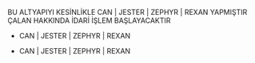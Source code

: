 BU ALTYAPIYI KESİNLİKLE CAN | JESTER | ZEPHYR | REXAN YAPMIŞTIR ÇALAN HAKKINDA İDARİ İŞLEM BAŞLAYACAKTIR 

- CAN | JESTER | ZEPHYR | REXAN 

- CAN | JESTER | ZEPHYR | REXAN 